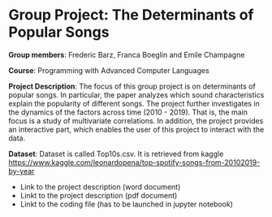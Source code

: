 # Group Project: The Determinants of Popular Songs 

**Group members**: Frederic Barz, Franca Boeglin and Emile Champagne

**Course**: Programming with Advanced Computer Languages 

**Project Description**: The focus of this group project is on determinants of popular songs. In particular, the paper analyzes which sound characteristics explain the popularity of different songs. The project further investigates in the dynamics of the factors across time (2010 - 2019). That is, the main focus is a study of multivariate correlations. In addition, the project provides an interactive part, which enables the user of this project to interact with the data. 

**Dataset**: Dataset is called Top10s.csv. It is retrieved from kaggle https://www.kaggle.com/leonardopena/top-spotify-songs-from-20102019-by-year 


* Link to the project description (word document)
* Linkt to the project description (pdf document)
* Linkt to the coding file (has to be launched in jupyter notebook)

